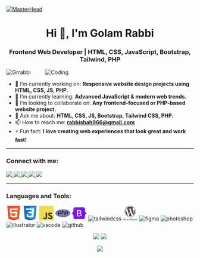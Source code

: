 
[![MasterHead](http://propulsive.in/assets/img/service-icon/web.gif)](https://github.com/grrabbi)

<h1 align="center">Hi 👋, I'm Golam Rabbi</h1>
<h3 align="center">Frontend Web Developer | HTML, CSS, JavaScript, Bootstrap, Tailwind, PHP</h3>

<img align="right" alt="Coding" width="400" src="https://cdn.dribbble.com/users/1162077/screenshots/3848914/programmer.gif" />

<p align="left">
  <img src="https://komarev.com/ghpvc/?username=Grrabbi&label=Profile%20views&color=0e75b6&style=flat" alt="Grrabbi" />
</p>

- 🔭 I’m currently working on: **Responsive website design projects using HTML, CSS, JS, PHP.**  
- 🌱 I’m currently learning: **Advanced JavaScript & modern web trends.**  
- 👯 I’m looking to collaborate on: **Any frontend-focused or PHP-based website project.**  
- 💬 Ask me about: **HTML, CSS, JS, Bootstrap, Tailwind CSS, PHP.**  
- 📫 How to reach me: **rabbishah966@gmail.com**  
- ⚡ Fun fact: **I love creating web experiences that look great and work fast!**

---

<h3 align="left">Connect with me:</h3>
<p align="left">
  <a href="https://github.com/Grrabbi" target="_blank">
    <img src="https://img.shields.io/github/followers/Grrabbi?label=Follow&style=social" />
  </a>
  <a href="https://www.linkedin.com/in/golam-rabbi-1388a1179/" target="_blank">
    <img src="https://img.shields.io/badge/LinkedIn-blue?logo=linkedin&style=for-the-badge" />
  </a>
  <a href="https://facebook.com/grrabbi.990" target="_blank">
    <img src="https://img.shields.io/badge/Facebook-1877F2?logo=facebook&style=for-the-badge&logoColor=white" />
  </a>
  <a href="https://instagram.com/grrabbi5" target="_blank">
    <img src="https://img.shields.io/badge/Instagram-E4405F?logo=instagram&style=for-the-badge&logoColor=white" />
  </a>
  <a href="https://x.com/GOLAMRA72446703" target="_blank">
    <img src="https://img.shields.io/badge/X-black.svg?logo=X&logoColor=white&style=for-the-badge" />
  </a>
</p>

---

<h3 align="left">Languages and Tools:</h3>
<p align="left">
  <!-- Web Languages -->
  <img src="https://raw.githubusercontent.com/devicons/devicon/master/icons/html5/html5-original.svg" alt="html5" width="40" height="40"/>
  <img src="https://raw.githubusercontent.com/devicons/devicon/master/icons/css3/css3-original.svg" alt="css3" width="40" height="40"/>
  <img src="https://raw.githubusercontent.com/devicons/devicon/master/icons/javascript/javascript-original.svg" alt="javascript" width="40" height="40"/>
  <img src="https://raw.githubusercontent.com/devicons/devicon/master/icons/php/php-original.svg" alt="php" width="40" height="40"/>
  
  <!-- Frameworks -->
  <img src="https://raw.githubusercontent.com/devicons/devicon/master/icons/bootstrap/bootstrap-original.svg" alt="bootstrap" width="40" height="40"/>
  <img src="https://www.vectorlogo.zone/logos/tailwindcss/tailwindcss-icon.svg" alt="tailwindcss" width="40" height="40"/>
  
  <!-- CMS / Platforms -->
  <img src="https://raw.githubusercontent.com/devicons/devicon/master/icons/wordpress/wordpress-original.svg" alt="wordpress" width="40" height="40"/>
  
  <!-- Design Tools -->
  <img src="https://www.vectorlogo.zone/logos/figma/figma-icon.svg" alt="figma" width="40" height="40"/>
  <img src="https://cdn.jsdelivr.net/gh/devicons/devicon/icons/photoshop/photoshop-plain.svg" alt="photoshop" width="40" height="40"/>
  <img src="https://cdn.jsdelivr.net/gh/devicons/devicon/icons/illustrator/illustrator-plain.svg" alt="illustrator" width="40" height="40"/>
  
  <!-- Extra Tools -->
  <img src="https://img.icons8.com/color/48/visual-studio-code-2019.png" alt="vscode" width="40" height="40"/>
  <img src="https://img.icons8.com/fluency/48/github.png" alt="github" width="40" height="40"/>
</p>

<div align="center">
  <img src="https://github-readme-stats.vercel.app/api?username=Grrabbi&show_icons=true&theme=tokyonight&count_private=true" height="150" />
  <img src="https://github-readme-stats.vercel.app/api/top-langs/?username=Grrabbi&layout=compact&theme=tokyonight" height="150" />
</div>

<p align="center">
  <img src="https://github-readme-streak-stats.herokuapp.com/?user=Grrabbi&theme=tokyonight" />
</p>
